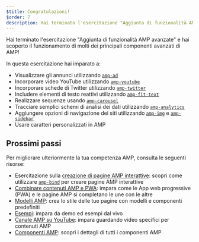 ```yaml
---
$title: Congratulazioni!
$order: 7
description: Hai terminato l'esercitazione "Aggiunta di funzionalità AMP avanzate" e hai scoperto il funzionamento di molti dei principali componenti avanzati di AMP!
---
```


Hai terminato l'esercitazione "Aggiunta di funzionalità AMP avanzate" e hai scoperto il funzionamento di molti dei principali componenti avanzati di AMP!

In questa esercitazione hai imparato a:

- Visualizzare gli annunci utilizzando [`amp-ad`](../../../../documentation/components/reference/amp-ad.md)
- Incorporare video YouTube utilizzando [`amp-youtube`](../../../../documentation/components/reference/amp-youtube.md)
- Incorporare schede di Twitter utilizzando [`amp-twitter`](../../../../documentation/components/reference/amp-twitter.md)
- Includere elementi di testo reattivi utilizzando [`amp-fit-text`](../../../../documentation/components/reference/amp-fit-text.md)
- Realizzare sequenze usando [`amp-carousel`](../../../../documentation/components/reference/amp-carousel.md)
- Tracciare semplici schemi di analisi dei dati utilizzando [`amp-analytics`](../../../../documentation/components/reference/amp-analytics.md)
- Aggiungere opzioni di navigazione dei siti utilizzando [`amp-img`](../../../../documentation/components/reference/amp-img.md) e [`amp-sidebar`](../../../../documentation/components/reference/amp-sidebar.md)
- Usare caratteri personalizzati in AMP

## Prossimi passi

Per migliorare ulteriormente la tua competenza AMP, consulta le seguenti risorse:

- Esercitazione sulla [creazione di pagine AMP interattive](../../../../documentation/guides-and-tutorials/develop/interactivity/index.md): scopri come utilizzare [`amp-bind`](../../../../documentation/components/reference/amp-bind.md) per creare pagine AMP interattive
- [Combinare contenuti AMP e PWA](../../../../documentation/guides-and-tutorials/integrate/amp-in-pwa.md): impara come le App web progressive (PWA) e le pagine AMP si completano le une con le altre
- [Modelli AMP](../../../../documentation/templates/index.html): crea lo stile delle tue pagine con modelli e componenti predefiniti
- [Esempi](../../../../documentation/examples/index.html): impara da demo ed esempi dal vivo
- [Canale AMP su YouTube](https://www.youtube.com/channel/UCXPBsjgKKG2HqsKBhWA4uQw): impara guardando video specifici per contenuti AMP
- [Componenti AMP](../../../../documentation/components/index.html): scopri i dettagli di tutti i componenti AMP
